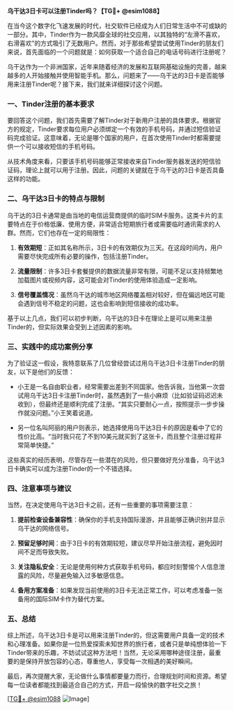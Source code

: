 **乌干达3日卡可以注册Tinder吗？【TG💪+ @esim1088】**

在当今这个数字化飞速发展的时代，社交软件已经成为人们日常生活中不可或缺的一部分。其中，Tinder作为一款风靡全球的社交应用，以其独特的“左滑不喜欢，右滑喜欢”的方式吸引了无数用户。然而，对于那些希望尝试使用Tinder的朋友们来说，首先面临的一个问题就是：如何获取一个适合自己的电话号码进行注册呢？

乌干达作为一个非洲国家，近年来随着经济的发展和互联网基础设施的完善，越来越多的人开始接触并使用智能手机。那么，问题来了——乌干达的3日卡是否能够用来注册Tinder呢？接下来，我们就来详细探讨这个问题。

### 一、Tinder注册的基本要求

要回答这个问题，我们首先需要了解Tinder对于新用户注册的具体要求。根据官方的规定，Tinder要求每位用户必须绑定一个有效的手机号码，并通过短信验证码完成验证。这意味着，无论是哪个国家的用户，在首次使用Tinder时都需要提供一个可以接收短信的手机号码。

从技术角度来看，只要该手机号码能够正常接收来自Tinder服务器发送的短信验证码，理论上就可以用于注册。因此，问题的关键就在于乌干达的3日卡是否具备这样的功能。

### 二、乌干达3日卡的特点与限制

乌干达的3日卡通常是由当地的电信运营商提供的临时SIM卡服务。这类卡片的主要特点在于价格低廉、使用方便，非常适合短期旅行者或需要临时通讯需求的人群。然而，它们也存在一定的局限性：

1. **有效期短**：正如其名称所示，3日卡的有效期仅为三天。在这段时间内，用户需要尽快完成所有必要的操作，包括注册Tinder。
   
2. **流量限制**：许多3日卡套餐提供的数据流量非常有限，可能不足以支持频繁地加载图片或视频内容，这可能会对Tinder的使用体验造成一定影响。

3. **信号覆盖情况**：虽然乌干达的城市地区网络覆盖相对较好，但在偏远地区可能会遇到信号不稳定的问题，这也会影响到短信接收的成功率。

基于以上几点，我们可以初步判断，乌干达的3日卡在理论上是可以用来注册Tinder的，但实际效果会受到上述因素的影响。

### 三、实践中的成功案例分享

为了验证这一假设，我特意联系了几位曾经尝试过用乌干达3日卡注册Tinder的朋友，以下是他们的反馈：

- 小王是一名自由职业者，经常需要出差到不同国家。他告诉我，当他第一次尝试用乌干达3日卡注册Tinder时，虽然遇到了一些小麻烦（比如验证码迟迟未收到），但最终还是顺利完成了注册。“其实只要耐心一点，按照提示一步步操作就没问题。”小王笑着说道。

- 另一位名叫阿丽的用户则表示，她选择使用乌干达3日卡的原因是看中了它的性价比高。“当时我只花了不到10美元就买到了这张卡，而且整个注册过程非常简单快捷。”

这些真实的经历表明，尽管存在一些潜在的风险，但只要做好充分准备，乌干达3日卡确实可以成为注册Tinder的一个不错选择。

### 四、注意事项与建议

当然，在决定使用乌干达3日卡之前，还有一些重要的事项需要注意：

1. **提前检查设备兼容性**：确保你的手机支持国际漫游，并且能够正确识别并显示乌干达的网络信号。

2. **预留足够时间**：由于3日卡的有效期较短，建议尽早开始注册流程，避免因时间不足而导致失败。

3. **关注隐私安全**：无论是使用何种方式获取手机号码，都应时刻警惕个人信息泄露的风险，尽量避免输入过多敏感信息。

4. **备用方案准备**：如果发现当前使用的3日卡无法正常工作，可以考虑准备一张备用的国际SIM卡作为替代方案。

### 五、总结

综上所述，乌干达3日卡是可以用来注册Tinder的，但这需要用户具备一定的技术和心理准备。如果你是一位热爱探索未知世界的旅行者，或者只是单纯想体验一下Tinder带来的乐趣，不妨试试这种方法吧！当然，无论采用哪种途径注册，最重要的是保持开放包容的心态，尊重他人，享受每一次相遇的美好瞬间。

最后，再次提醒大家，无论做什么事情都要量力而行，合理规划时间和资源。希望每一位读者都能找到最适合自己的方式，开启一段愉快的数字社交之旅！

[[TG💪+ @esim1088](https://t.me/s/esim1088) ![Image](https://i.postimg.cc/4NQfJmqS/Snipaste-2025-05-13-00-14-12.png)]